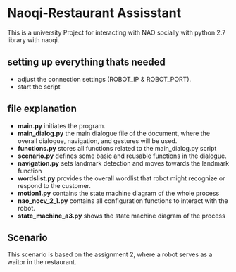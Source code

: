 # Naoqi-Restaurant Assisstant

This is a university Project for interacting with NAO socially with python 2.7 library with naoqi.

## setting up everything thats needed

- adjust the connection settings (ROBOT_IP & ROBOT_PORT). 
- start the script

## file explanation
- **main.py** initiates the program.
- **main_dialog.py** the main dialogue file of the document, where the overall dialogue, navigation, and gestures will be used.
- **functions.py** stores all functions related to the main_dialog.py script 
- **scenario.py** defines some basic and reusable functions in the dialogue.
- **navigation.py** sets landmark detection and moves towards the landmark function
- **wordslist.py** provides the overall wordlist that robot might recognize or respond to the customer.
- **motion1.py** contains the state machine diagram of the whole process
- **nao_nocv_2_1.py** contains all configuration functions to interact with the robot.
- **state_machine_a3.py** shows the state machine diagram of the process

## Scenario
This scenario is based on the assignment 2, where a robot serves as a waitor in the restaurant.
